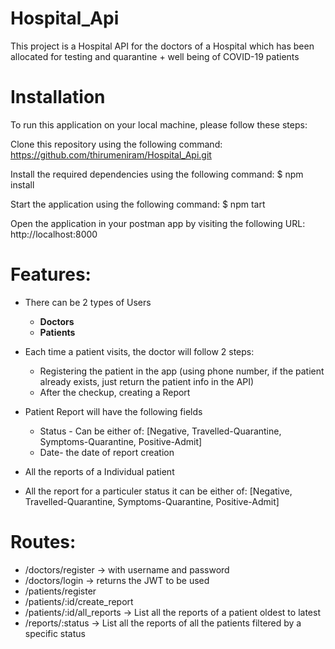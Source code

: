 # Hospital_Api

This project is a Hospital API for the doctors of a Hospital which has been allocated for testing and quarantine + well being of COVID-19 patients

# Installation

To run this application on your local machine, please follow these steps:

Clone this repository using the following command: https://github.com/thirumeniram/Hospital_Api.git

Install the required dependencies using the following command: $ npm install

Start the application using the following command: $ npm  tart

Open the application in your postman app by visiting the following URL: http://localhost:8000

# Features:

- There can be 2 types of Users
  - **Doctors**
  - **Patients**


- Each time a patient visits, the doctor will follow 2 steps:

  - Registering the patient in the app (using phone number, if the patient already exists, just return the patient info in the API)
  - After the checkup, creating a Report

- Patient Report will have the following fields
  
  - Status - Can be either of: [Negative, Travelled-Quarantine, Symptoms-Quarantine, Positive-Admit]
  - Date- the date of report creation

- All the reports of a Individual patient

- All the report for a particuler status it can be either of: [Negative, Travelled-Quarantine, Symptoms-Quarantine, Positive-Admit]


# Routes:

 - /doctors/register → with username and password
 - /doctors/login → returns the JWT to be used
 - /patients/register
 - /patients/:id/create_report
 - /patients/:id/all_reports → List all the reports of a patient oldest to latest
 - /reports/:status → List all the reports of all the patients filtered by a specific status
